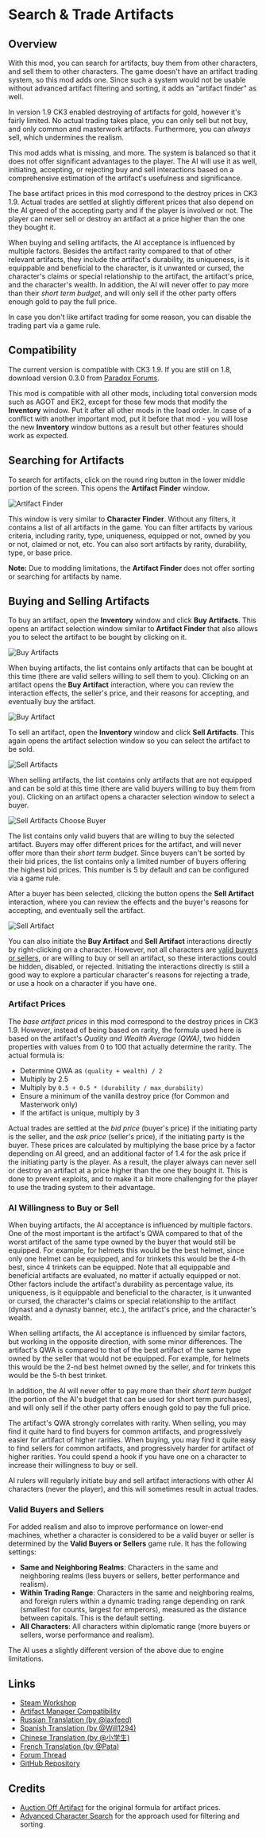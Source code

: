 # Search & Trade Artifacts

## Overview

With this mod, you can search for artifacts, buy them from other characters, and sell them to other characters. The game doesn't have an artifact trading system, so this mod adds one. Since such a system would not be usable without advanced artifact filtering and sorting, it adds an "artifact finder" as well.

In version 1.9 CK3 enabled destroying of artifacts for gold, however it's fairly limited. No actual trading takes place, you can only sell but not buy, and only common and masterwork artifacts. Furthermore, you can *always* sell, which undermines the realism.

This mod adds what is missing, and more. The system is balanced so that it does not offer significant advantages to the player. The AI will use it as well, initiating, accepting, or rejecting buy and sell interactions based on a comprehensive estimation of the artifact's usefulness and significance.

The base artifact prices in this mod correspond to the destroy prices in CK3 1.9. Actual trades are settled at slightly different prices that also depend on the AI greed of the accepting party and if the player is involved or not. The player can never sell or destroy an artifact at a price higher than the one they bought it.

When buying and selling artifacts, the AI acceptance is influenced by multiple factors. Besides the artifact rarity compared to that of other relevant artifacts, they include the artifact's durability, its uniqueness, is it equippable and beneficial to the character, is it unwanted or cursed, the character's claims or special relationship to the artifact, the artifact's price, and the character's wealth. In addition, the AI will never offer to pay more than their *short term budget*, and will only sell if the other party offers enough gold to pay the full price.

In case you don't like artifact trading for some reason, you can disable the trading part via a game rule.

## Compatibility

The current version is compatible with CK3 1.9. If you are still on 1.8, download version 0.3.0 from [Paradox Forums](https://forum.paradoxplaza.com/forum/attachments/search_and_trade_artifacts-0-3-0-zip.982525/).

This mod is compatible with all other mods, including total conversion mods such as AGOT and EK2, except for those few mods that modify the **Inventory** window. Put it after all other mods in the load order. In case of a conflict with another important mod, put it before that mod - you will lose the new **Inventory** window buttons as a result but other features should work as expected.

## Searching for Artifacts

To search for artifacts, click on the round ring button in the lower middle portion of the screen. This opens the **Artifact Finder** window.

![Artifact Finder](https://steamuserimages-a.akamaihd.net/ugc/2047490891201303401/C4D77756FBBDFD1BB5EE2E3693F36131267D2287/?ima=fit)

This window is very similar to **Character Finder**. Without any filters, it contains a list of all artifacts in the game. You can filter artifacts by various criteria, including rarity, type, uniqueness, equipped or not, owned by you or not, claimed or not, etc. You can also sort artifacts by rarity, durability, type, or base price.

**Note:** Due to modding limitations, the **Artifact Finder** does not offer sorting or searching for artifacts by name.

## Buying and Selling Artifacts

To buy an artifact, open the **Inventory** window and click **Buy Artifacts**. This opens an artifact selection window similar to **Artifact Finder** that also allows you to select the artifact to be bought by clicking on it.

![Buy Artifacts](https://steamuserimages-a.akamaihd.net/ugc/2047490891201303383/22CB21BDC1D2071566C7741A8C68543AD1C33B98/?ima=fit)

When buying artifacts, the list contains only artifacts that can be bought at this time (there are valid sellers willing to sell them to you). Clicking on an artifact opens the **Buy Artifact** interaction, where you can review the interaction effects, the seller's price, and their reasons for accepting, and eventually buy the artifact.

![Buy Artifact](https://steamuserimages-a.akamaihd.net/ugc/2047490891201303392/317BA2D4D31D25DA426407690C8796488AA9F2D6/?ima=fit)

To sell an artifact, open the **Inventory** window and click **Sell Artifacts**. This again opens the artifact selection window so you can select the artifact to be sold.

![Sell Artifacts](https://steamuserimages-a.akamaihd.net/ugc/2047490891201303367/96686FBA77F0EC998D776DE7DF0C9399D155F2AB/?ima=fit)

When selling artifacts, the list contains only artifacts that are not equipped and can be sold at this time (there are valid buyers willing to buy them from you). Clicking on an artifact opens a character selection window to select a buyer.

![Sell Artifacts Choose Buyer](https://steamuserimages-a.akamaihd.net/ugc/2047490891201303374/B5ACFC59CE3771A791C91868E7AA8C0B8E350FA8/?ima=fit)

The list contains only valid buyers that are willing to buy the selected artifact. Buyers may offer different prices for the artifact, and will never offer more than their *short term budget*. Since buyers can't be sorted by their bid prices, the list contains only a limited number of buyers offering the highest bid prices. This number is 5 by default and can be configured via a game rule.

After a buyer has been selected, clicking the button opens the **Sell Artifact** interaction, where you can review the effects and the buyer's reasons for accepting, and eventually sell the artifact.

![Sell Artifact](https://steamuserimages-a.akamaihd.net/ugc/2047490891201303378/309D444558B708CAE47B96AABA8773BC1744CE89/?ima=fit)

You can also initiate the **Buy Artifact** and **Sell Artifact** interactions directly by right-clicking on a character. However, not all characters are [valid buyers or sellers](#valid-buyers-and-sellers), or are willing to buy or sell an artifact, so these interactions could be hidden, disabled, or rejected. Initiating the interactions directly is still a good way to explore a particular character's reasons for rejecting a trade, or use a hook on a character if you have one.

### Artifact Prices

The *base artifact prices* in this mod correspond to the destroy prices in CK3 1.9. However, instead of being based on rarity, the formula used here is based on the artifact's *Quality and Wealth Average (QWA)*, two hidden properties with values from 0 to 100 that actually determine the rarity. The actual formula is:

* Determine QWA as `(quality + wealth) / 2`
* Multiply by 2.5
* Multiply by `0.5 + 0.5 * (durability / max_durability)`
* Ensure a minimum of the vanilla destroy price (for Common and Masterwork only)
* If the artifact is unique, multiply by 3

Actual trades are settled at the *bid price* (buyer's price) if the initiating party is the seller, and the *ask price* (seller's price), if the initiating party is the buyer. These prices are calculated by multiplying the base price by a factor depending on AI greed, and an additional factor of 1.4 for the ask price if the initiating party is the player. As a result, the player always can never sell or destroy an artifact at a price higher than the one they bought it. This is done to prevent exploits, and to make it a bit more challenging for the player to use the trading system to their advantage.

### AI Willingness to Buy or Sell

When buying artifacts, the AI acceptance is influenced by multiple factors. One of the most important is the artifact's QWA compared to that of the worst artifact of the same type owned by the buyer that would still be equipped. For example, for helmets this would be the best helmet, since only one helmet can be equipped, and for trinkets this would be the 4-th best, since 4 trinkets can be equipped. Note that all equippable and beneficial artifacts are evaluated, no matter if actually equipped or not. Other factors include the artifact's durability as percentage value, its uniqueness, is it equippable and beneficial to the character, is it unwanted or cursed, the character's claims or special relationship to the artifact (dynast and a dynasty banner, etc.), the artifact's price, and the character's wealth.

When selling artifacts, the AI acceptance is influenced by similar factors, but working in the opposite direction, with some minor differences. The artifact's QWA is compared to that of the best artifact of the same type owned by the seller that would not be equipped. For example, for helmets this would be the 2-nd best helmet owned by the seller, and for trinkets this would be the 5-th best trinket.

In addition, the AI will never offer to pay more than their *short term budget* (the portion of the AI's budget that can be used for short term purchases), and will only sell if the other party offers enough gold to pay the full price.

The artifact's QWA strongly correlates with rarity. When selling, you may find it quite hard to find buyers for common artifacts, and progressively easier for artifact of higher rarities. When buying, you may find it quite easy to find sellers for common artifacts, and progressively harder for artifact of higher rarities. You could spend a hook if you have one on a character to increase their willingness to buy or sell.

AI rulers will regularly initiate buy and sell artifact interactions with other AI characters (never the player), and this will sometimes result in actual trades.

### Valid Buyers and Sellers

For added realism and also to improve performance on lower-end machines, whether a character is considered to be a valid buyer or seller is determined by the **Valid Buyers or Sellers** game rule. It has the following settings:

* **Same and Neighboring Realms**: Characters in the same and neighboring realms (less buyers or sellers, better performance and realism).
* **Within Trading Range**: Characters in the same and neighboring realms, and foreign rulers within a dynamic trading range depending on rank (smallest for counts, largest for emperors), measured as the distance between capitals. This is the default setting.
* **All Characters**: All characters within diplomatic range (more buyers or sellers, worse performance and realism).

The AI uses a slightly different version of the above due to engine limitations.

## Links

* [Steam Workshop](https://steamcommunity.com/sharedfiles/filedetails/?id=2962238514)
* [Artifact Manager Compatibility](https://steamcommunity.com/sharedfiles/filedetails/?id=2966324178)
* [Russian Translation (by @laxfeed)](https://steamcommunity.com/sharedfiles/filedetails/?id=2965215034)
* [Spanish Translation (by @Will1294)](https://steamcommunity.com/sharedfiles/filedetails/?id=2971143815)
* [Chinese Translation (by @小学生)](https://steamcommunity.com/sharedfiles/filedetails/?id=2976964171)
* [French Translation (by @Pata)](https://steamcommunity.com/sharedfiles/filedetails/?id=2976975086)
* [Forum Thread](https://forum.paradoxplaza.com/forum/threads/mod-search-trade-artifacts.1578578/)
* [GitHub Repository](https://github.com/pharaox/artifact_trade)

## Credits

* [Auction Off Artifact](https://steamcommunity.com/workshop/filedetails/?id=2747305366) for the original formula for artifact prices.
* [Advanced Character Search](https://steamcommunity.com/workshop/filedetails/?id=2346680183) for the approach used for filtering and sorting.

